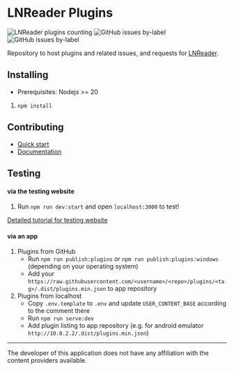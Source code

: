 # LNReader Plugins

<p>
<img alt="LNReader plugins counting" src="https://raw.githubusercontent.com/LNReader/lnreader-plugins/plugins/v3.0.0/total.svg">
<img alt="GitHub issues by-label"  src="https://img.shields.io/github/issues/lnreader/lnreader-plugins/Plugin%20Request?color=success&label=plugin%20requests">
<img  alt="GitHub issues by-label"  src="https://img.shields.io/github/issues/lnreader/lnreader-plugins/Bug?color=red&label=bugs">
</p>

Repository to host plugins and related issues, and requests for
[LNReader](https://github.com/LNReader/lnreader).

## Installing

- Prerequisites: Nodejs >= 20

1. `npm install`

## Contributing

- [Quick start](./docs/quickstart.md)
- [Documentation](./docs/docs.md)

## Testing

#### via the testing website

1. Run `npm run dev:start` and open `localhost:3000` to test!

[Detailed tutorial for testing website](./docs/website-tutorial.md)

#### via an app

1. Plugins from GitHub
   - Run `npm run publish:plugins` or `npm run publish:plugins:windows` (depending on your operating system)
   - Add your `https://raw.githubusercontent.com/<username>/<repo>/plugins/<tag>/.dist/plugins.min.json` to app repository
2. Plugins from localhost
   - Copy `.env.template` to `.env` and update `USER_CONTENT_BASE` according to the comment there
   - Run `npm run serve:dev`
   - Add plugin listing to app repository (e.g. for android emulator `http://10.0.2.2/.dist/plugins.min.json`)

---

The developer of this application does not have any affiliation with the content providers available.

